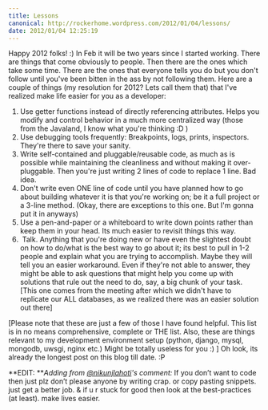 ```yaml
---
title: Lessons
canonical: http://rockerhome.wordpress.com/2012/01/04/lessons/
date: 2012/01/04 12:25:19
---
```

Happy 2012 folks! :) In Feb it will be two years since I started working. There are things that come obviously to people. Then there are the ones which take some time. There are the ones that everyone tells you do but you don't follow until you've been bitten in the ass by not following them.<span class="more" /> Here are a couple of things (my resolution for 2012? Lets call them that) that I've realized make life easier for you as a developer:

1. Use getter functions instead of directly referencing attributes. Helps you modify and control behavior in a much more centralized way (those from the Javaland, I know what you're thinking :D ) 
2. Use debugging tools frequently: Breakpoints, logs, prints, inspectors. They're there to save your sanity. 
3. Write self-contained and pluggable/reusable code, as much as is possible while maintaining the cleanliness and without making it over-pluggable. Then you're just writing 2 lines of code to replace 1 line. Bad idea. 
4. Don't write even ONE line of code until you have planned how to go about building whatever it is that you're working on; be it a full project or a 3-line method. (Okay, there are exceptions to this one. But I'm gonna put it in anyways) 
5. Use a pen-and-paper or a whiteboard to write down points rather than keep them in your head. Its much easier to revisit things this way. 
6.  Talk. Anything that you're doing new or have even the slightest doubt on how to do/what is the best way to go about it; its best to pull in 1-2 people and explain what you are trying to accomplish. Maybe they will tell you an easier workaround. Even if they're not able to answer, they might be able to ask questions that might help you come up with solutions that rule out the need to do, say, a big chunk of your task. [This one comes from the meeting after which we didn't have to replicate our ALL databases, as we realized there was an easier solution out there]

[Please note that these are just a few of those I have found helpful. This list is in no means comprehensive, complete or THE list. Also, these are things relevant to my development environment setup (python, django, mysql, mongodb, uwsgi, nginx etc.) Might be totally useless for you :) ] Oh look, its already the longest post on this blog till date. :P

**EDIT: **_Adding from [@nikunjlahoti](http://twitter.com/nikunjlahoti)'s comment:_ If you don’t want to code then just plz don’t please anyone by writing crap. or copy pasting snippets. just get a better job. & if u r stuck for good then look at the best-practices (at least). make lives easier.